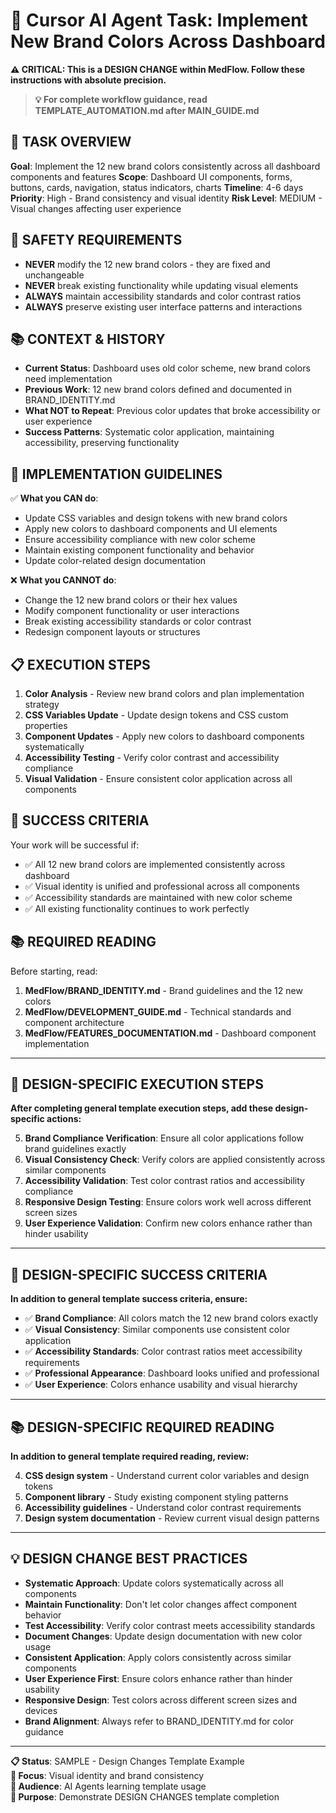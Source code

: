 # 🤖 Cursor AI Agent Task: Implement New Brand Colors Across Dashboard

**⚠️ CRITICAL: This is a DESIGN CHANGE within MedFlow. Follow these instructions with absolute precision.**

> **💡 For complete workflow guidance, read TEMPLATE_AUTOMATION.md after MAIN_GUIDE.md**

## 🎯 **TASK OVERVIEW**
**Goal**: Implement the 12 new brand colors consistently across all dashboard components and features
**Scope**: Dashboard UI components, forms, buttons, cards, navigation, status indicators, charts
**Timeline**: 4-6 days
**Priority**: High - Brand consistency and visual identity
**Risk Level**: MEDIUM - Visual changes affecting user experience

## 🚨 **SAFETY REQUIREMENTS**
- **NEVER** modify the 12 new brand colors - they are fixed and unchangeable
- **NEVER** break existing functionality while updating visual elements
- **ALWAYS** maintain accessibility standards and color contrast ratios
- **ALWAYS** preserve existing user interface patterns and interactions

## 📚 **CONTEXT & HISTORY**
- **Current Status**: Dashboard uses old color scheme, new brand colors need implementation
- **Previous Work**: 12 new brand colors defined and documented in BRAND_IDENTITY.md
- **What NOT to Repeat**: Previous color updates that broke accessibility or user experience
- **Success Patterns**: Systematic color application, maintaining accessibility, preserving functionality

## 🔧 **IMPLEMENTATION GUIDELINES**
✅ **What you CAN do**: 
- Update CSS variables and design tokens with new brand colors
- Apply new colors to dashboard components and UI elements
- Ensure accessibility compliance with new color scheme
- Maintain existing component functionality and behavior
- Update color-related design documentation

❌ **What you CANNOT do**: 
- Change the 12 new brand colors or their hex values
- Modify component functionality or user interactions
- Break existing accessibility standards or color contrast
- Redesign component layouts or structures

## 📋 **EXECUTION STEPS**
1. **Color Analysis** - Review new brand colors and plan implementation strategy
2. **CSS Variables Update** - Update design tokens and CSS custom properties
3. **Component Updates** - Apply new colors to dashboard components systematically
4. **Accessibility Testing** - Verify color contrast and accessibility compliance
5. **Visual Validation** - Ensure consistent color application across all components

## 🎯 **SUCCESS CRITERIA**
Your work will be successful if:
- ✅ All 12 new brand colors are implemented consistently across dashboard
- ✅ Visual identity is unified and professional across all components
- ✅ Accessibility standards are maintained with new color scheme
- ✅ All existing functionality continues to work perfectly

## 📚 **REQUIRED READING**
Before starting, read:
1. **MedFlow/BRAND_IDENTITY.md** - Brand guidelines and the 12 new colors
2. **MedFlow/DEVELOPMENT_GUIDE.md** - Technical standards and component architecture
3. **MedFlow/FEATURES_DOCUMENTATION.md** - Dashboard component implementation

---

## 🎨 **DESIGN-SPECIFIC EXECUTION STEPS**

**After completing general template execution steps, add these design-specific actions:**

5. **Brand Compliance Verification**: Ensure all color applications follow brand guidelines exactly
6. **Visual Consistency Check**: Verify colors are applied consistently across similar components
7. **Accessibility Validation**: Test color contrast ratios and accessibility compliance
8. **Responsive Design Testing**: Ensure colors work well across different screen sizes
9. **User Experience Validation**: Confirm new colors enhance rather than hinder usability

---

## 🎯 **DESIGN-SPECIFIC SUCCESS CRITERIA**

**In addition to general template success criteria, ensure:**

- ✅ **Brand Compliance**: All colors match the 12 new brand colors exactly
- ✅ **Visual Consistency**: Similar components use consistent color application
- ✅ **Accessibility Standards**: Color contrast ratios meet accessibility requirements
- ✅ **Professional Appearance**: Dashboard looks unified and professional
- ✅ **User Experience**: Colors enhance usability and visual hierarchy

---

## 📚 **DESIGN-SPECIFIC REQUIRED READING**

**In addition to general template required reading, review:**

4. **CSS design system** - Understand current color variables and design tokens
5. **Component library** - Study existing component styling patterns
6. **Accessibility guidelines** - Understand color contrast requirements
7. **Design system documentation** - Review current visual design patterns

---

## 💡 **DESIGN CHANGE BEST PRACTICES**

- **Systematic Approach**: Update colors systematically across all components
- **Maintain Functionality**: Don't let color changes affect component behavior
- **Test Accessibility**: Verify color contrast meets accessibility standards
- **Document Changes**: Update design documentation with new color usage
- **Consistent Application**: Apply colors consistently across similar components
- **User Experience First**: Ensure colors enhance rather than hinder usability
- **Responsive Design**: Test colors across different screen sizes and devices
- **Brand Alignment**: Always refer to BRAND_IDENTITY.md for color guidance

---

**📋 Status**: SAMPLE - Design Changes Template Example  
**🎨 Focus**: Visual identity and brand consistency  
**👥 Audience**: AI Agents learning template usage  
**🎯 Purpose**: Demonstrate DESIGN CHANGES template completion
